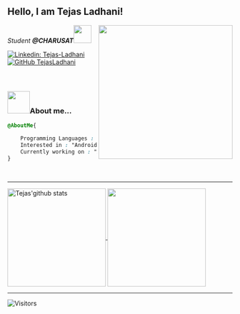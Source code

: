 
<h2> Hello, I am Tejas Ladhani!
</h2>
<img align='right' src="https://raw.githubusercontent.com/abhisheknaiidu/abhisheknaiidu/master/code.gif" width="300">
<p><em>Student <b>@CHARUSAT</b><img src="https://cdn.dribbble.com/users/2096933/screenshots/4149835/untitled-3.gif" width="40"><br>
</em></p>

[![Linkedin: Tejas-Ladhani](https://img.shields.io/badge/-TejasLadhani-blue?style=flat-square&logo=Linkedin&logoColor=white&link=https://www.linkedin.com/in/tejas-ladhani-81ba82127/)](https://www.linkedin.com/in/tejas-ladhani-81ba82127/)
[![GitHub TejasLadhani](https://img.shields.io/github/followers/Tejas-Ladhani?label=follow&style=social)](https://github.com/Tejas-Ladhani)
</br>
</br>
</br>

### <img src="https://media.giphy.com/media/VgCDAzcKvsR6OM0uWg/giphy.gif" width="50">About me...  

```css
@AboutMe{

	Programming Languages :	"C", "C++", "JAVA", "HTML", "XML", "CSS"
	Interested in : "Android Development"
	Currently working on : "Android/Java" 
}

```

<br>

---
<a href="https://github.com/Tejas-Ladhani">
 <img align="center" src="https://github-readme-stats.vercel.app/api?username=Tejas-Ladhani&show_icons=true&theme=light&line_height=27" alt="Tejas'github stats" height="220px" />
</a>
<a href="https://github.com/Tejas-Ladhani">
  <img align="center" src="https://github-readme-stats.vercel.app/api/top-langs/?username=Tejas-Ladhani&theme=light&hide_langs_below=1" height="220px"/>
</a>


---
![Visitors](https://visitor-badge.laobi.icu/badge?page_id=Tejas-Ladhani.Tejas-Ladhani)                                 

